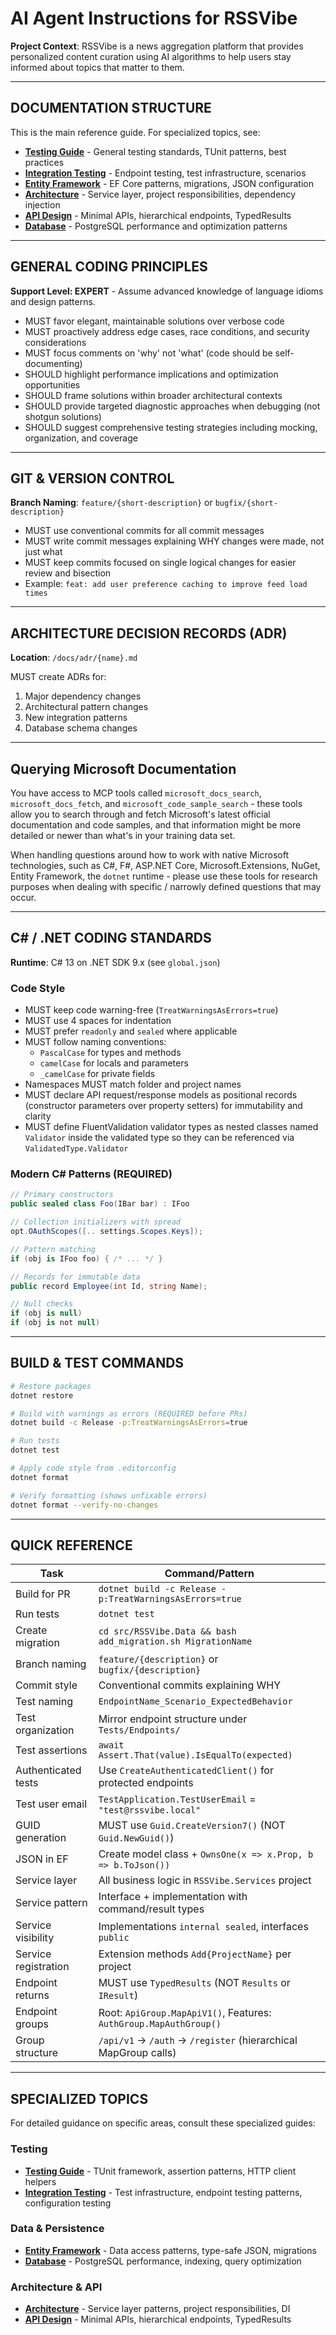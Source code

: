 # AI Agent Instructions for RSSVibe

**Project Context**: RSSVibe is a news aggregation platform that provides personalized content curation using AI algorithms to help users stay informed about topics that matter to them.

---

## DOCUMENTATION STRUCTURE

This is the main reference guide. For specialized topics, see:

- **[Testing Guide](docs/agents/testing-guide.md)** - General testing standards, TUnit patterns, best practices
- **[Integration Testing](docs/agents/integration-testing.md)** - Endpoint testing, test infrastructure, scenarios
- **[Entity Framework](docs/agents/entity-framework.md)** - EF Core patterns, migrations, JSON configuration
- **[Architecture](docs/agents/architecture.md)** - Service layer, project responsibilities, dependency injection
- **[API Design](docs/agents/api-design.md)** - Minimal APIs, hierarchical endpoints, TypedResults
- **[Database](docs/agents/database.md)** - PostgreSQL performance and optimization patterns

---

## GENERAL CODING PRINCIPLES

**Support Level: EXPERT** - Assume advanced knowledge of language idioms and design patterns.

- MUST favor elegant, maintainable solutions over verbose code
- MUST proactively address edge cases, race conditions, and security considerations
- MUST focus comments on 'why' not 'what' (code should be self-documenting)
- SHOULD highlight performance implications and optimization opportunities
- SHOULD frame solutions within broader architectural contexts
- SHOULD provide targeted diagnostic approaches when debugging (not shotgun solutions)
- SHOULD suggest comprehensive testing strategies including mocking, organization, and coverage

---

## GIT & VERSION CONTROL

**Branch Naming**: `feature/{short-description}` or `bugfix/{short-description}`

- MUST use conventional commits for all commit messages
- MUST write commit messages explaining WHY changes were made, not just what
- MUST keep commits focused on single logical changes for easier review and bisection
- Example: `feat: add user preference caching to improve feed load times`

---

## ARCHITECTURE DECISION RECORDS (ADR)

**Location**: `/docs/adr/{name}.md`

MUST create ADRs for:
1. Major dependency changes
2. Architectural pattern changes
3. New integration patterns
4. Database schema changes

---

## Querying Microsoft Documentation

You have access to MCP tools called `microsoft_docs_search`, `microsoft_docs_fetch`, and `microsoft_code_sample_search` - these tools allow you to search through and fetch Microsoft's latest official documentation and code samples, and that information might be more detailed or newer than what's in your training data set.

When handling questions around how to work with native Microsoft technologies, such as C#, F#, ASP.NET Core, Microsoft.Extensions, NuGet, Entity Framework, the `dotnet` runtime - please use these tools for research purposes when dealing with specific / narrowly defined questions that may occur.

---

## C# / .NET CODING STANDARDS

**Runtime**: C# 13 on .NET SDK 9.x (see `global.json`)

### Code Style
- MUST keep code warning-free (`TreatWarningsAsErrors=true`)
- MUST use 4 spaces for indentation
- MUST prefer `readonly` and `sealed` where applicable
- MUST follow naming conventions:
  - `PascalCase` for types and methods
  - `camelCase` for locals and parameters
  - `_camelCase` for private fields
- Namespaces MUST match folder and project names
- MUST declare API request/response models as positional records (constructor parameters over property setters) for immutability and clarity
- MUST define FluentValidation validator types as nested classes named `Validator` inside the validated type so they can be referenced via `ValidatedType.Validator`

### Modern C# Patterns (REQUIRED)
```csharp
// Primary constructors
public sealed class Foo(IBar bar) : IFoo

// Collection initializers with spread
opt.OAuthScopes([.. settings.Scopes.Keys]);

// Pattern matching
if (obj is IFoo foo) { /* ... */ }

// Records for immutable data
public record Employee(int Id, string Name);

// Null checks
if (obj is null)
if (obj is not null)
```

---

## BUILD & TEST COMMANDS

```bash
# Restore packages
dotnet restore

# Build with warnings as errors (REQUIRED before PRs)
dotnet build -c Release -p:TreatWarningsAsErrors=true

# Run tests
dotnet test

# Apply code style from .editorconfig
dotnet format

# Verify formatting (shows unfixable errors)
dotnet format --verify-no-changes
```

---

## QUICK REFERENCE

| Task | Command/Pattern |
|------|----------------|
| Build for PR | `dotnet build -c Release -p:TreatWarningsAsErrors=true` |
| Run tests | `dotnet test` |
| Create migration | `cd src/RSSVibe.Data && bash add_migration.sh MigrationName` |
| Branch naming | `feature/{description}` or `bugfix/{description}` |
| Commit style | Conventional commits explaining WHY |
| Test naming | `EndpointName_Scenario_ExpectedBehavior` |
| Test organization | Mirror endpoint structure under `Tests/Endpoints/` |
| Test assertions | `await Assert.That(value).IsEqualTo(expected)` |
| Authenticated tests | Use `CreateAuthenticatedClient()` for protected endpoints |
| Test user email | `TestApplication.TestUserEmail` = `"test@rssvibe.local"` |
| GUID generation | MUST use `Guid.CreateVersion7()` (NOT `Guid.NewGuid()`) |
| JSON in EF | Create model class + `OwnsOne(x => x.Prop, b => b.ToJson())` |
| Service layer | All business logic in `RSSVibe.Services` project |
| Service pattern | Interface + implementation with command/result types |
| Service visibility | Implementations `internal sealed`, interfaces `public` |
| Service registration | Extension methods `Add{ProjectName}` per project |
| Endpoint returns | MUST use `TypedResults` (NOT `Results` or `IResult`) |
| Endpoint groups | Root: `ApiGroup.MapApiV1()`, Features: `AuthGroup.MapAuthGroup()` |
| Group structure | `/api/v1` → `/auth` → `/register` (hierarchical MapGroup calls) |

---

## SPECIALIZED TOPICS

For detailed guidance on specific areas, consult these specialized guides:

### Testing
- **[Testing Guide](docs/agents/testing-guide.md)** - TUnit framework, assertion patterns, HTTP client helpers
- **[Integration Testing](docs/agents/integration-testing.md)** - Test infrastructure, endpoint testing patterns, configuration testing

### Data & Persistence
- **[Entity Framework](docs/agents/entity-framework.md)** - Data access patterns, type-safe JSON, migrations
- **[Database](docs/agents/database.md)** - PostgreSQL performance, indexing, query optimization

### Architecture & API
- **[Architecture](docs/agents/architecture.md)** - Service layer patterns, project responsibilities, DI
- **[API Design](docs/agents/api-design.md)** - Minimal APIs, hierarchical endpoints, TypedResults
